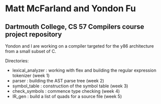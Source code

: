 # Matt McFarland and Yondon Fu
## Dartmouth College, CS 57 Compilers course project repository

Yondon and I are working on a compiler targeted for the y86 architecture from a small subset of C.

Directories:
* lexical_analyzer : working with flex and building the regular expression tokenizer (week 1)
* parser : building the AST parse tree (week 2)
* symbol_table : construction of the symbol table (week 3)
* check_symbols : commence type checking (week 4)
* IR_gen : build a list of quads for a source file (week 5)
